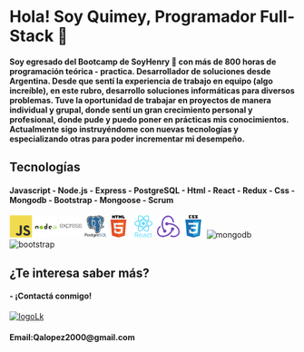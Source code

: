 <h1>Hola! Soy Quimey, Programador Full-Stack 👋</h1>

<h4>Soy egresado del Bootcamp de SoyHenry 🚀 con más de 800 horas de programación teórica - practica. Desarrollador de soluciones desde Argentina. Desde que sentí la experiencia de trabajo en equipo (algo increíble), en este rubro, desarrollo soluciones informáticas para diversos problemas. Tuve la oportunidad de trabajar en proyectos de manera individual y grupal, donde sentí un gran crecimiento personal y profesional, donde pude y puedo poner en prácticas mis conocimientos. Actualmente sigo instruyéndome con nuevas tecnologías y especializando otras para poder incrementar mi desempeño.</h4>


<h2>Tecnologías</h2>
<h4 align="left"> Javascript - Node.js - Express - PostgreSQL - Html - React - Redux - Css - Mongodb - Bootstrap - Mongoose - Scrum</h4>
<p align="left"> <img src="https://raw.githubusercontent.com/devicons/devicon/master/icons/javascript/javascript-original.svg" alt="javascript" width="40" height="40"/> <img src="https://raw.githubusercontent.com/devicons/devicon/master/icons/nodejs/nodejs-original-wordmark.svg" alt="nodejs" width="40" height="40"/> <img src="https://raw.githubusercontent.com/devicons/devicon/master/icons/express/express-original-wordmark.svg" alt="express" width="40" height="40"/> <img src="https://raw.githubusercontent.com/devicons/devicon/master/icons/postgresql/postgresql-original-wordmark.svg" alt="postgresql" width="40" height="40"/><img src="https://raw.githubusercontent.com/devicons/devicon/master/icons/html5/html5-original-wordmark.svg" alt="html5" width="40" height="40"/> <img src="https://raw.githubusercontent.com/devicons/devicon/master/icons/react/react-original-wordmark.svg" alt="react" width="40" height="40"/> <img src="https://raw.githubusercontent.com/devicons/devicon/master/icons/redux/redux-original.svg" alt="redux" width="40" height="40"/> <img src="https://raw.githubusercontent.com/devicons/devicon/master/icons/css3/css3-original-wordmark.svg" alt="css3" width="40" height="40"/> <img src="https://www.vectorlogo.zone/logos/mongodb/mongodb-icon.svg" alt="mongodb" width="40" height="40" /> <img src="https://img.icons8.com/color/512/bootstrap.png" alt="bootstrap" width="40" height="40" /> </p>


<h2>¿Te interesa saber más?</h2>
<h4> - ¡Contactá conmigo!</h4>
<a href="https://www.linkedin.com/in/quimey-alejo-lopez-199431202/"><img src="https://cdn-icons-png.flaticon.com/512/174/174857.png" alt="logoLk" width="60" height="60" /> </a>
<h4>Email:Qalopez2000@gmail.com</h4>
